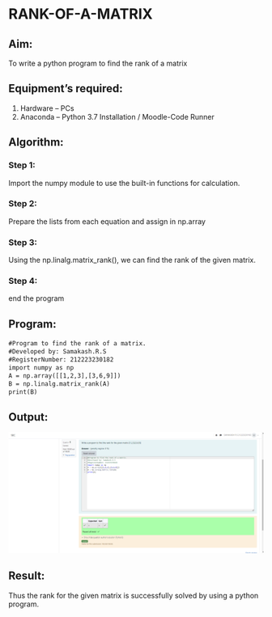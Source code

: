 # RANK-OF-A-MATRIX
## Aim:
To write a python program to find the rank of a matrix
## Equipment’s required:
1. 	Hardware – PCs
2. 	Anaconda – Python 3.7 Installation / Moodle-Code Runner
## Algorithm:
### Step 1:
Import the numpy module to use the built-in functions for calculation.

### Step 2:
Prepare the lists from each equation and assign in np.array

### Step 3:
Using the np.linalg.matrix_rank(), we can find the rank of the given matrix.

### Step 4:
end the program


## Program:
```
#Program to find the rank of a matrix.
#Developed by: Samakash.R.S
#RegisterNumber: 212223230182
import numpy as np
A = np.array([[1,2,3],[3,6,9]])
B = np.linalg.matrix_rank(A)
print(B)
```
## Output:
![alt text](<Screenshot 2024-04-11 151455.png>)
## Result:
Thus the rank for the given matrix is successfully solved by  using a python program.

